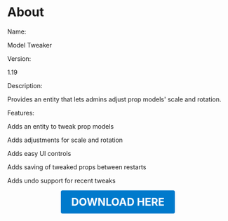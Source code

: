 # About

Name:

Model Tweaker

Version:

1.19

Description:

Provides an entity that lets admins adjust prop models' scale and rotation.

Features:

Adds an entity to tweak prop models

Adds adjustments for scale and rotation

Adds easy UI controls

Adds saving of tweaked props between restarts

Adds undo support for recent tweaks

<p align="center"><a href="https://github.com/LiliaFramework/Modules/raw/refs/heads/gh-pages/modeltweaker.zip" style="display:inline-block;padding:12px 24px;font-size:1.5rem;font-weight:bold;text-decoration:none;color:#fff;background-color:var(--md-primary-fg-color,#007acc);border-radius:4px;">DOWNLOAD HERE</a></p>